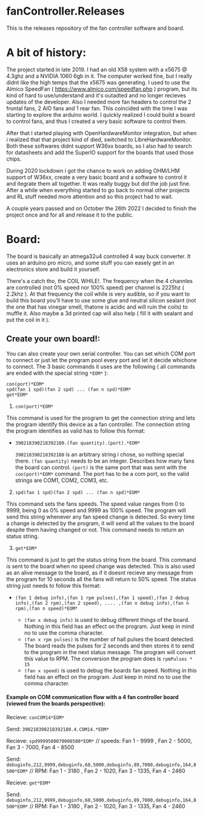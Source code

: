 # fanController.Releases
This is the releases repository of the fan controller software and board.

# A bit of history:

The project started in late 2019. I had an old X58 system with a x5675 @ 4.3ghz and a NVIDIA 1060 6gb in it. The computer worked fine, but I really didnt like the high temps that the x5675 was generating. I used to use the Almico SpeedFan ( https://www.almico.com/speedfan.php ) program, but its kind of hard to use/understand and it's outadted and no longer recieves updates of the developer. Also I needed more fan headers to control the 2 frontal fans, 2  AIO fans and 1 rear fan.
This coincided with the time I was starting to explore the arduino world. I quickly realized I could build a board to control fans, and thus I created a very basic software to control them.

After that I started playing with OpenHardwareMonitor integration, but when i realized that that project kind of died, switched to LibreHardwareMonitor.
Both these softwares didnt support W36xx boards, so I also had to search for datasheets and add the SuperIO support for the boards that used those chips.


During 2020 lockdown i got the chance to work on adding OHM/LHM support of W36xx, create a very basic board and a software to control it and itegrate them all together. It was really buggy but did the job just fine. After a while when everything started to go back to normal other projects and RL stuff needed more attention and so this project had to wait.


A couple years passed and on October the 26th 2022 I decided to finish the project once and for all and release it to the public.

# Board:

The board is basically an atmega32u4 controlled 4 way buck converter. It uses an arduino pro micro, and some stuff you can easely get in an electronics store and build it yourself. 

There's a catch tho, the COIL WHILE!. The frequency when the 4 channles are controlled (not 0% speed nor 100% speed) per channel is 2225hz ( 2.2khz ). At that frequency the coil while is very audible, so if you want to build this board you'll have to use some glue and neutral silicon sealant (not the one that has vinegar smell, thatone is acidic and will ruin the coils) to muffle it. Also maybe a 3d printed cap will also help ( fill it with sealant and put the coil in it ).

## Create your own board!:
You can also create your own serial controller. You can set which COM port to connect or just let the program pool every port and let it decide whichone to connect.
The 3 basic commands it uses are the following ( all commands are ended with the special string `*EOM*` ):

```
con(port)*EOM*
spd(fan 1 spd)(fan 2 spd) ... (fan n spd)*EOM*
get*EOM*
```

1. `con(port)*EOM*` 

This command is used for the program to get the connection string and lets the program identify this device as a fan controller. The connection string the program identifies as valid has to follow this format:

  - `390218390218392180.(fan quantity).(port).*EOM*`

    `390218390218392180` is an arbitrary string i chose, so nothing special there.
    `(fan quantity)` needs to be an integer. Describes how many fans the board can control.
    `(port)` is the same port that was sent with the `con(port)*EOM*` command. The port has to be a com port, so the valid strings are COM1, COM2, COM3, etc.

2. `spd(fan 1 spd)(fan 2 spd) ... (fan n spd)*EOM*`

  This command sets the fans speeds. The speed value ranges from 0 to 9999, being 0 as 0% speed and 9999 as 100% speed. The program will send this string whenever any fan speed change is detected. So every time a change is detected by the program, it will send all the values to the board despite them having changed or not.
  This command needs to return an status string.

3. `get*EOM*`

  This command is just to get the status string from the board. This command is sent to the board when no speed change was detected. This is also used as an alive  message to the board, as if it doesnt recieve any message from the program for 10 seconds all the fans will return to 50% speed.
  The status string just needs to follow this format:
    
  - `(fan 1 debug info),(fan 1 rpm pulses),(fan 1 speed),(fan 2 debug info),(fan 2 rpm),(fan 2 speed), .... ,(fan n debug info),(fan n rpm),(fan n speed)*EOM*`

    - `(fan x debug info)` is used to debug different things of the board. Nothing in this field has an effect on the program. Just keep in mind no to use the comma character.
    - `(fan x rpm pulses)` is the number of hall pulses the board detected. The board reads the pulses for 2 seconds and then stores it to send to the program in the next status message. The program will convert this value to RPM. The conversion the program does is `rpmPulses * 15`
    - `(fan x speed)` is used to debug the boards fan speed. Nothing in this field has an effect on the program. Just keep in mind no to use the comma character.

#### Example on COM communication flow with a 4 fan controller board (viewed from the boards perspective):
Recieve: `conCOM14*EOM*`

Send: `390218390218392180.4.COM14.*EOM*`

Recieve: `spd9999500070008500*EOM*`   // speeds: Fan 1 - 9999 , Fan 2 - 5000, Fan 3 - 7000, Fan 4 - 8500

Send: `debuginfo,212,9999,debuginfo,68,5000,debuginfo,89,7000,debuginfo,164,8500*EOM*` // RPM: Fan 1 - 3180 , Fan 2 - 1020, Fan 3 - 1335, Fan 4 - 2460

Recieve: `get*EOM*`

Send: `debuginfo,212,9999,debuginfo,68,5000,debuginfo,89,7000,debuginfo,164,8500*EOM*` // RPM: Fan 1 - 3180 , Fan 2 - 1020, Fan 3 - 1335, Fan 4 - 2460
